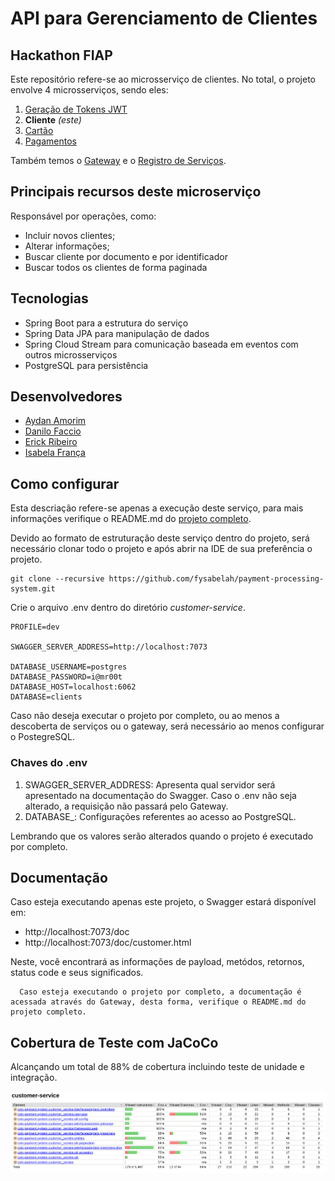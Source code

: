 # API para Gerenciamento de Clientes

## Hackathon FIAP

Este repositório refere-se ao microsserviço de clientes. No total, o projeto envolve 4 microsserviços, sendo eles:

1. [Geração de Tokens JWT](https://github.com/AydanAmorim/Hackaton-Users/tree/main)
2. **Cliente** *(este)*
3. [Cartão](https://github.com/erickmatheusribeiro/card-service)
4. [Pagamentos](https://github.com/DFaccio/payment-service)

Também temos o [Gateway](https://github.com/fysabelah/payment-processing-system/tree/main/gateway-with-authentication) e
o [Registro de Serviços](https://github.com/fysabelah/discovery-services/tree/main).

## Principais recursos deste microserviço

Responsável por operações, como:

* Incluir novos clientes;
* Alterar informações;
* Buscar cliente por documento e por identificador
* Buscar todos os clientes de forma paginada

## Tecnologias

* Spring Boot para a estrutura do serviço
* Spring Data JPA para manipulação de dados
* Spring Cloud Stream para comunicação baseada em eventos com outros microsserviços
* PostgreSQL para persistência

## Desenvolvedores

- [Aydan Amorim](https://github.com/AydanAmorim)
- [Danilo Faccio](https://github.com/DFaccio)
- [Erick Ribeiro](https://github.com/erickmatheusribeiro)
- [Isabela França](https://github.com/fysabelah)

## Como configurar

Esta descriação refere-se apenas a execução deste serviço, para mais informações verifique o README.md
do [projeto completo](https://github.com/fysabelah/payment-processing-system).

Devido ao formato de estruturação deste serviço dentro do projeto, será necessário clonar todo o projeto e após abrir na
IDE de sua preferência o projeto.

```
git clone --recursive https://github.com/fysabelah/payment-processing-system.git
```

Crie o arquivo .env dentro do diretório _customer-service_.

```
PROFILE=dev

SWAGGER_SERVER_ADDRESS=http://localhost:7073

DATABASE_USERNAME=postgres
DATABASE_PASSWORD=i@mr00t
DATABASE_HOST=localhost:6062
DATABASE=clients
```

Caso não deseja executar o projeto por completo, ou ao menos a descoberta de serviços ou o gateway, será necessário ao
menos configurar o PostegreSQL.

### Chaves do .env

1. SWAGGER_SERVER_ADDRESS: Apresenta qual servidor será apresentado na documentação do Swagger. Caso o .env não seja
   alterado, a requisição não passará pelo Gateway.
2. DATABASE_: Configurações referentes ao acesso ao PostgreSQL.

Lembrando que os valores serão alterados quando o projeto é executado por completo.

## Documentação

Caso esteja executando apenas este projeto, o Swagger estará disponível em:

* http://localhost:7073/doc
* http://localhost:7073/doc/customer.html

Neste, você encontrará as informações de payload, metódos, retornos, status code e seus significados.

      Caso esteja executando o projeto por completo, a documentação é acessada através do Gateway, desta forma, verifique o README.md do projeto completo.

## Cobertura de Teste com JaCoCo

Alcançando um total de 88% de cobertura incluindo teste de unidade e integração.

<img src ="cobertura.png">